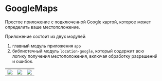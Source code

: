 # GoogleMaps

Простое приложение с подключенной Google картой, которое может определить ваше местоположение.

Приложение состоит из двух модулей: 

1. главный модуль приложения <code>app</code>
2. библиотечный модуль <code>location-google</code>, 
который содержит всю логику получения местоположения, включая обработку разрешений и ошибок.

<table>
  <tr>
    <td><img src="https://github.com/KiberneticWorm/LearningApps/blob/master/GoogleMaps/screens/screen1.jpg" /></td>
    <td><img src="https://github.com/KiberneticWorm/LearningApps/blob/master/GoogleMaps/screens/screen2.jpg" /></td>
    <td><img src="https://github.com/KiberneticWorm/LearningApps/blob/master/GoogleMaps/screens/screen3.jpg" /></td>
  </tr>
</table>  
